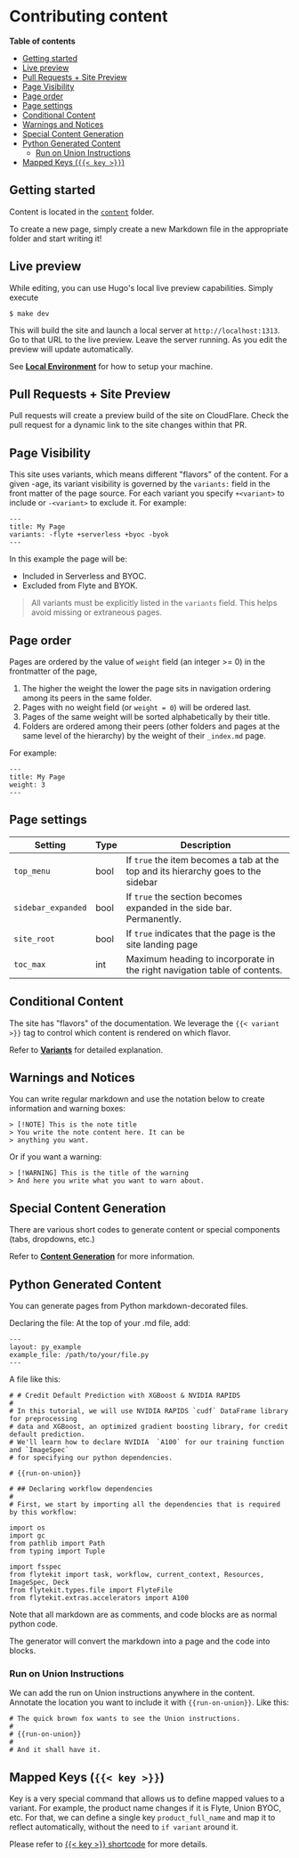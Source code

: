 <!-- omit from toc -->
# Contributing content

**Table of contents**
- [Getting started](#getting-started)
- [Live preview](#live-preview)
- [Pull Requests + Site Preview](#pull-requests--site-preview)
- [Page Visibility](#page-visibility)
- [Page order](#page-order)
- [Page settings](#page-settings)
- [Conditional Content](#conditional-content)
- [Warnings and Notices](#warnings-and-notices)
- [Special Content Generation](#special-content-generation)
- [Python Generated Content](#python-generated-content)
  - [Run on Union Instructions](#run-on-union-instructions)
- [Mapped Keys (`{{< key >}}`)](#mapped-keys--key-)


## Getting started

Content is located in the [`content`](content/) folder.

To create a new page, simply create a new Markdown file in the appropriate folder and start writing it!


## Live preview

While editing, you can use Hugo's local live preview capabilities.
Simply execute

    $ make dev

This will build the site and launch a local server at `http://localhost:1313`.
Go to that URL to the live preview. Leave the server running.
As you edit the preview will update automatically.

See [**Local Environment**](DEVELOPER.md) for how to setup your machine.


## Pull Requests + Site Preview

Pull requests will create a preview build of the site on CloudFlare.
Check the pull request for a dynamic link to the site changes within that PR.


## Page Visibility

This site uses variants, which means different "flavors" of the content.
For a given -age, its variant visibility is governed by the `variants:` field in the front matter of the page source.
For each variant you specify `+<variant>` to include or `-<variant>` to exclude it.
For example:

    ---
    title: My Page
    variants: -flyte +serverless +byoc -byok
    ---

In this example the page will be:

* Included in Serverless and BYOC.
* Excluded from Flyte and BYOK.

> All variants must be explicitly listed in the `variants` field.
> This helps avoid missing or extraneous pages.

## Page order

Pages are ordered by the value of `weight` field (an integer >= 0) in the frontmatter of the page,

1. The higher the weight the lower the page sits in navigation ordering among its peers in the same folder.
2. Pages with no weight field (or `weight = 0`) will be ordered last.
3. Pages of the same weight will be sorted alphabetically by their title.
4. Folders are ordered among their peers (other folders and pages at the same level of the hierarchy) by the weight of their `_index.md` page.

For example:

    ---
    title: My Page
    weight: 3
    ---

## Page settings

| Setting            | Type | Description                                                                       |
| ------------------ | ---- | --------------------------------------------------------------------------------- |
| `top_menu`         | bool | If `true` the item becomes a tab at the top and its hierarchy goes to the sidebar |
| `sidebar_expanded` | bool | If `true` the section becomes expanded in the side bar. Permanently.              |
| `site_root`        | bool | If `true` indicates that the page is the site landing page                        |
| `toc_max`          | int  | Maximum heading to incorporate in the right navigation table of contents.         |

## Conditional Content

The site has "flavors" of the documentation. We leverage the `{{< variant >}}` tag to control
which content is rendered on which flavor.

Refer to [**Variants**](SHORTCODES.md#variants) for detailed explanation.

## Warnings and Notices

You can write regular markdown and use the notation below to create information and warning boxes:

    > [!NOTE] This is the note title
    > You write the note content here. It can be
    > anything you want.

Or if you want a warning:

    > [!WARNING] This is the title of the warning
    > And here you write what you want to warn about.

## Special Content Generation

There are various short codes to generate content or special components (tabs, dropdowns, etc.)

Refer to [**Content Generation**](SHORTCODES.md) for more information.

## Python Generated Content

You can generate pages from Python markdown-decorated files.

Declaring the file: At the top of your .md file, add:

    ---
    layout: py_example
    example_file: /path/to/your/file.py
    ---

A file like this:

    # # Credit Default Prediction with XGBoost & NVIDIA RAPIDS
    #
    # In this tutorial, we will use NVIDIA RAPIDS `cudf` DataFrame library for preprocessing
    # data and XGBoost, an optimized gradient boosting library, for credit default prediction.
    # We'll learn how to declare NVIDIA  `A100` for our training function and `ImageSpec`
    # for specifying our python dependencies.

    # {{run-on-union}}

    # ## Declaring workflow dependencies
    #
    # First, we start by importing all the dependencies that is required by this workflow:

    import os
    import gc
    from pathlib import Path
    from typing import Tuple

    import fsspec
    from flytekit import task, workflow, current_context, Resources, ImageSpec, Deck
    from flytekit.types.file import FlyteFile
    from flytekit.extras.accelerators import A100

Note that all markdown are as comments, and code blocks are as normal python code.

The generator will convert the markdown into a page and the code into blocks.

### Run on Union Instructions

We can add the run on Union instructions anywhere in the content.
Annotate the location you want to include it with `{{run-on-union}}`. Like this:

    # The quick brown fox wants to see the Union instructions.
    #
    # {{run-on-union}}
    #
    # And it shall have it.

## Mapped Keys (`{{< key >}}`)

Key is a very special command that allows us to define mapped values to a variant.
For example, the product name changes if it is Flyte, Union BYOC, etc. For that,
we can define a single key `product_full_name` and map it to reflect automatically,
without the need to `if variant` around it.

Please refer to [{{< key >}} shortcode](SHORTCODES.md#-key-) for more details.
